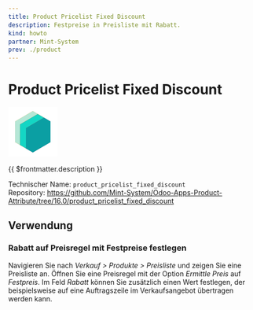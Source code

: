 ```yaml
---
title: Product Pricelist Fixed Discount
description: Festpreise in Preisliste mit Rabatt.
kind: howto
partner: Mint-System
prev: ./product
---
```


# Product Pricelist Fixed Discount

![icon_oms_box](attachments/icons_odoo_mint_system.png)

{{ $frontmatter.description }}

Technischer Name: `product_pricelist_fixed_discount`\
Repository: <https://github.com/Mint-System/Odoo-Apps-Product-Attribute/tree/16.0/product_pricelist_fixed_discount>

## Verwendung

### Rabatt auf Preisregel mit Festpreise festlegen

Navigieren Sie nach _Verkauf > Produkte > Preisliste_ und zeigen Sie eine Preisliste an. Öffnen Sie eine Preisregel mit der Option _Ermittle Preis_ auf _Festpreis_. Im Feld _Rabatt_ können Sie zusätzlich einen Wert festlegen, der beispielsweise auf eine Auftragszeile im Verkaufsangebot übertragen werden kann.
